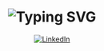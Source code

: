 <div align="center">
 <h1>
   <img src="https://readme-typing-svg.herokuapp.com?font=Jetbrains+mono&size=40&duration=3000&color=33FF33&center=true&vCenter=true&width=435&lines=Hey..+I'm+Josep Utuedeye;This+is..;..my+Github..;" alt="Typing SVG"/>
 </h1>
</div>
<div align="center">
    <!-- Replace href with your links -->
    <a href="https://www.linkedin.com/in/Joseph-Avuodavberoye-utuedeye/">
        <img src="https://img.shields.io/badge/LinkedIn-0077B5?style=for-the-badge&logo=linkedin&logoColor=white" alt="LinkedIn"/>
    </a>
</div>
